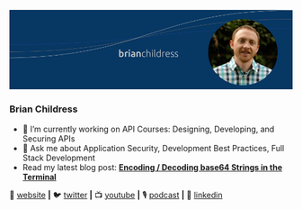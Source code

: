 [![bg][banner]][website]
### Brian Childress

- 🔭  I’m currently working on API Courses: Designing, Developing, and Securing APIs
- 💬  Ask me about Application Security, Development Best Practices, Full Stack Development
- Read my latest blog post: **[Encoding / Decoding base64 Strings in the Terminal](https://brianchildress.co/encoding-decoding-base64-terminal/)**

🏡  [website][website] **|** 
🐦  [twitter][twitter] **|** 
📺  [youtube][youtube] **|** 
🎙️  [podcast][podcast] **|** 
👔  [linkedin][linkedin]

[banner]: https://raw.githubusercontent.com/brian-childress/brian-childress/master/bchildress-banner.png
[website]: https://brianchildress.co/
[twitter]: https://twitter.com/_brianchildress
[youtube]: https://www.youtube.com/channel/UCIsISlDIoqmBw_ZbQtOPujQ
[podcast]: http://podcast.devadvicepodcast.com/
[linkedin]: https://www.linkedin.com/in/brian-childress/

